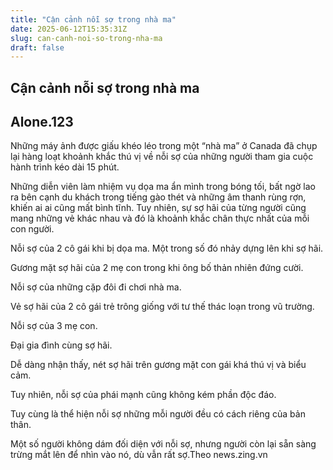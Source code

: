 ```yaml
---
title: "Cận cảnh nỗi sợ trong nhà ma"
date: 2025-06-12T15:35:31Z
slug: can-canh-noi-so-trong-nha-ma
draft: false
---
```


## Cận cảnh nỗi sợ trong nhà ma

## Alone.123

Những máy ảnh được giấu khéo léo trong một “nhà ma” ở Canada đã chụp lại hàng loạt khoảnh khắc thú vị về nỗi sợ của những người tham gia cuộc hành trình kéo dài 15 phút.
 
Những diễn viên làm nhiệm vụ dọa ma ẩn mình trong bóng tối, bất ngờ lao ra bên cạnh du khách trong tiếng gào thét và những âm thanh rùng rợn, khiến ai ai cũng mất bình tĩnh. Tuy nhiên, sự sợ hãi của từng người cũng mang những vẻ khác nhau và đó là khoảnh khắc chân thực nhất của mỗi con người.

Nỗi sợ của 2 cô gái khi bị dọa ma. Một trong số đó nhảy dựng lên khi sợ hãi.

Gương mặt sợ hãi của 2 mẹ con trong khi ông bố thản nhiên đứng cười.


Nỗi sợ của những cặp đôi đi chơi nhà ma.

Vẻ sợ hãi của 2 cô gái trẻ trông giống với tư thế thác loạn trong vũ trường.

Nỗi sợ của 3 mẹ con.

Đại gia đình cùng sợ hãi.

Dễ dàng nhận thấy, nét sợ hãi trên gương mặt con gái khá thú vị và biểu cảm.

Tuy nhiên, nỗi sợ của phái mạnh cũng không kém phần độc đáo.



Tuy cùng là thể hiện nỗi sợ những mỗi người đều có cách riêng của bản thân.

Một số người không dám đối diện với nỗi sợ, nhưng người còn lại sẵn sàng trừng mắt lên để nhìn vào nó, dù vẫn rất sợ.Theo news.zing.vn